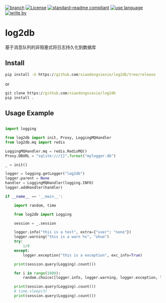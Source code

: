 [![branch](https://img.shields.io/badge/branch-master-brightgreen.svg)](https://github.com/xiaodongxiexie/autoSlowSQLKiller)
[![License](https://img.shields.io/badge/license-MIT-blue.svg)](https://github.com/xiaodongxiexie/autoSlowSQLKiller)
[![standard-readme compliant](https://img.shields.io/badge/readme%20style-standard-brightgreen.svg?style=flat-square)](https://github.com/xiaodongxiexie/autoSlowSQLKiller)
[![use language](https://img.shields.io/badge/language-python3-orange.svg)](https://github.com/xiaodongxiexie/autoSlowSQLKiller)
[![write by](https://jaywcjlove.github.io/sb/lang/chinese.svg)](https://github.com/xiaodongxiexie/autoSlowSQLKiller)

# log2db
基于消息队列的非阻塞式将日志持久化到数据库

## Install

```cmd
pip install -U https://github.com/xiaodongxiexie/log2db/tree/release
```

or

```cmd
git clone https://github.com/xiaodongxiexie/log2db
pip install .
```

## Usage Example
```python

import logging

from log2db import init, Proxy, LoggingMQHandler
from log2db.mq import redis

LoggingMQHandler.mq = redis.RedisMQ()
Proxy.DBURL = "sqlite:///{}".format("mylogger.db")

_ = init()

logger = logging.getLogger("log2db")
logger.parent = None
handler = LoggingMQHandler(logging.INFO)
logger.addHandler(handler)

if __name__ == '__main__':

    import random, time

    from log2db import Logging

    session = _.session

    logger.info("this is a test", extra={"user": "none"})
    logger.warning("this is a warn %s", "ohuo")
    try:
        1/0
    except:
        logger.exception("this is a exception", exc_info=True)

    print(session.query(Logging).count())

    for i in range(1000):
        random.choice([logger.info, logger.warning, logger.exception, logger.debug])(i)

    print(session.query(Logging).count())
    # time.sleep(3)
    print(session.query(Logging).count())

```
